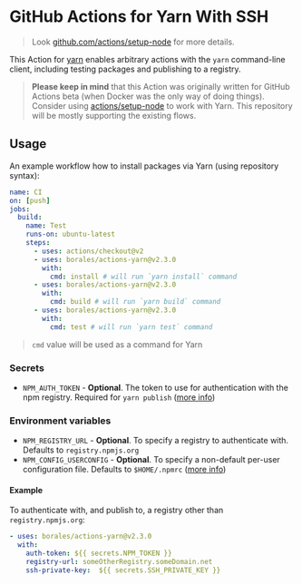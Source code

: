 # GitHub Actions for Yarn With SSH

> Look [github.com/actions/setup-node](https://github.com/actions/setup-node) for more details.

This Action for [yarn](https://yarnpkg.com) enables arbitrary actions with the `yarn` command-line client, including testing packages and publishing to a registry.

> **Please keep in mind** that this Action was originally written for GitHub Actions beta (when Docker was the only way of doing things).
Consider using [actions/setup-node](https://github.com/actions/setup-node) to work with Yarn. This repository will be mostly supporting the existing flows.

## Usage

An example workflow how to install packages via Yarn (using repository syntax):

```yml
name: CI
on: [push]
jobs:
  build:
    name: Test
    runs-on: ubuntu-latest
    steps:
      - uses: actions/checkout@v2
      - uses: borales/actions-yarn@v2.3.0
        with:
          cmd: install # will run `yarn install` command
      - uses: borales/actions-yarn@v2.3.0
        with:
          cmd: build # will run `yarn build` command
      - uses: borales/actions-yarn@v2.3.0
        with:
          cmd: test # will run `yarn test` command
```

> `cmd` value will be used as a command for Yarn

### Secrets

* `NPM_AUTH_TOKEN` - **Optional**. The token to use for authentication with the npm registry. Required for `yarn publish` ([more info](https://docs.npmjs.com/getting-started/working_with_tokens))

### Environment variables

* `NPM_REGISTRY_URL` - **Optional**. To specify a registry to authenticate with. Defaults to `registry.npmjs.org`
* `NPM_CONFIG_USERCONFIG` - **Optional**. To specify a non-default per-user configuration file. Defaults to `$HOME/.npmrc` ([more info](https://docs.npmjs.com/misc/config#npmrc-files))

#### Example

To authenticate with, and publish to, a registry other than `registry.npmjs.org`:

```yml
- uses: borales/actions-yarn@v2.3.0
  with:
    auth-token: ${{ secrets.NPM_TOKEN }}
    registry-url: someOtherRegistry.someDomain.net
    ssh-private-key:  ${{ secrets.SSH_PRIVATE_KEY }}
```
